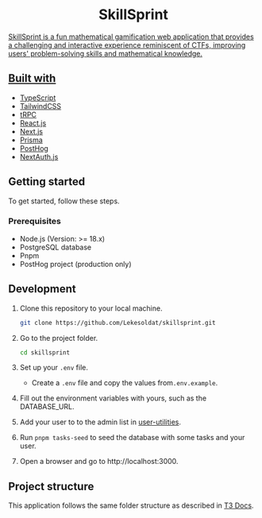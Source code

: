 <h1 align="center">
   SkillSprint
</h1>

<p align="center">
   <a href="https://github.com/Lekesoldat/skillsprint/blob/main/LICENSE" alt="LICENSE">
</p>
   
SkillSprint is a fun mathematical gamification web application that provides a challenging and interactive experience reminiscent of CTFs, improving users' problem-solving skills and mathematical knowledge.
  
## Built with
- [TypeScript](https://www.typescriptlang.org/)
- [TailwindCSS](https://tailwindcss.com/)
- [tRPC](https://trpc.io/)
- [React.js](https://react.dev/)
- [Next.js](https://nextjs.org/)
- [Prisma](https://www.prisma.io/)
- [PostHog](https://posthog.com/)
- [NextAuth.js](https://next-auth.js.org/)

## Getting started

To get started, follow these steps.

### Prerequisites

- Node.js (Version: >= 18.x)
- PostgreSQL database
- Pnpm
- PostHog project (production only)

## Development

1. Clone this repository to your local machine.

   ```sh
   git clone https://github.com/Lekesoldat/skillsprint.git
   ```

2. Go to the project folder.

   ```sh
   cd skillsprint
   ```

3. Set up your `.env` file.

   - Create a `.env` file and copy the values from`.env.example`.

4. Fill out the environment variables with yours, such as the DATABASE_URL.

5. Add your user to to the admin list in [user-utilities](https://github.com/Lekesoldat/skillsprint/blob/03bcdc3a7be94a163c63c1657f1a134099c72ffb/src/utils/seeds/utils/user-utilities.ts#L18).

6. Run `pnpm tasks-seed` to seed the database with some tasks and your user.

7. Open a browser and go to http://localhost:3000.

## Project structure

This application follows the same folder structure as described in [T3 Docs](https://create.t3.gg/en/folder-structure).
